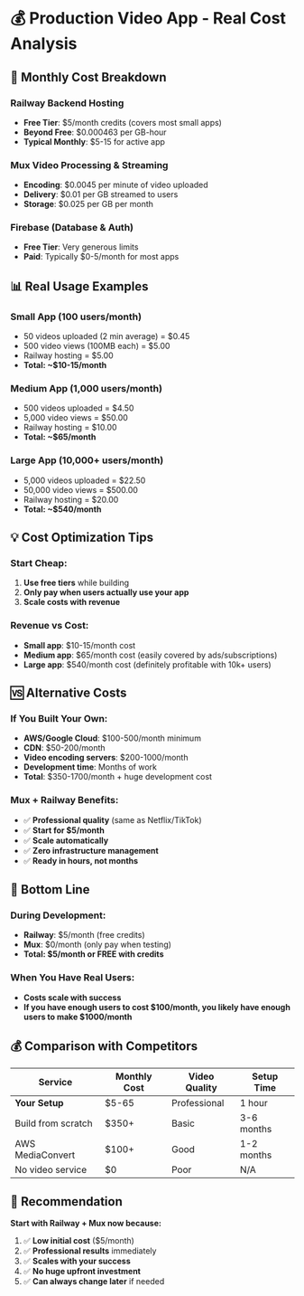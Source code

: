 # 💰 Production Video App - Real Cost Analysis

## 🎯 **Monthly Cost Breakdown**

### **Railway Backend Hosting**
- **Free Tier**: $5/month credits (covers most small apps)
- **Beyond Free**: $0.000463 per GB-hour
- **Typical Monthly**: $5-15 for active app

### **Mux Video Processing & Streaming**
- **Encoding**: $0.0045 per minute of video uploaded
- **Delivery**: $0.01 per GB streamed to users
- **Storage**: $0.025 per GB per month

### **Firebase (Database & Auth)**
- **Free Tier**: Very generous limits
- **Paid**: Typically $0-5/month for most apps

## 📊 **Real Usage Examples**

### **Small App (100 users/month)**
- 50 videos uploaded (2 min average) = $0.45
- 500 video views (100MB each) = $5.00
- Railway hosting = $5.00
- **Total: ~$10-15/month**

### **Medium App (1,000 users/month)**
- 500 videos uploaded = $4.50
- 5,000 video views = $50.00
- Railway hosting = $10.00
- **Total: ~$65/month**

### **Large App (10,000+ users/month)**
- 5,000 videos uploaded = $22.50
- 50,000 video views = $500.00
- Railway hosting = $20.00
- **Total: ~$540/month**

## 💡 **Cost Optimization Tips**

### **Start Cheap:**
1. **Use free tiers** while building
2. **Only pay when users actually use your app**
3. **Scale costs with revenue**

### **Revenue vs Cost:**
- **Small app**: $10-15/month cost
- **Medium app**: $65/month cost (easily covered by ads/subscriptions)
- **Large app**: $540/month cost (definitely profitable with 10k+ users)

## 🆚 **Alternative Costs**

### **If You Built Your Own:**
- **AWS/Google Cloud**: $100-500/month minimum
- **CDN**: $50-200/month
- **Video encoding servers**: $200-1000/month
- **Development time**: Months of work
- **Total**: $350-1700/month + huge development cost

### **Mux + Railway Benefits:**
- ✅ **Professional quality** (same as Netflix/TikTok)
- ✅ **Start for $5/month**
- ✅ **Scale automatically**
- ✅ **Zero infrastructure management**
- ✅ **Ready in hours, not months**

## 🎯 **Bottom Line**

### **During Development:**
- **Railway**: $5/month (free credits)
- **Mux**: $0/month (only pay when testing)
- **Total: $5/month or FREE with credits**

### **When You Have Real Users:**
- **Costs scale with success**
- **If you have enough users to cost $100/month, you likely have enough users to make $1000/month**

## 💰 **Comparison with Competitors**

| Service | Monthly Cost | Video Quality | Setup Time |
|---------|-------------|---------------|------------|
| **Your Setup** | $5-65 | Professional | 1 hour |
| Build from scratch | $350+ | Basic | 3-6 months |
| AWS MediaConvert | $100+ | Good | 1-2 months |
| No video service | $0 | Poor | N/A |

## 🚀 **Recommendation**

**Start with Railway + Mux now because:**
1. ✅ **Low initial cost** ($5/month)
2. ✅ **Professional results** immediately
3. ✅ **Scales with your success**
4. ✅ **No huge upfront investment**
5. ✅ **Can always change later** if needed

